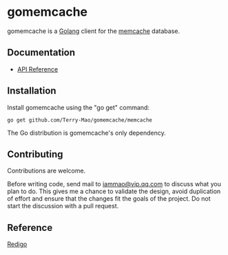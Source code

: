 gomemcache
======

gomemcache is a [Golang](http://golang.org/) client for the [memcache](http://www.memcached.org/) database.

Documentation
-------------

- [API Reference](http://godoc.org/github.com/Terry-Mao/gomemcache/memcache)

Installation
------------

Install gomemcache using the "go get" command:

    go get github.com/Terry-Mao/gomemcache/memcache

The Go distribution is gomemcache's only dependency.

Contributing
------------

Contributions are welcome. 

Before writing code, send mail to iammao@vip.qq.com to discuss what you
plan to do. This gives me a chance to validate the design, avoid duplication of
effort and ensure that the changes fit the goals of the project. Do not start
the discussion with a pull request. 

Reference
-------

[Redigo](https://github.com/garyburd/redigo)
